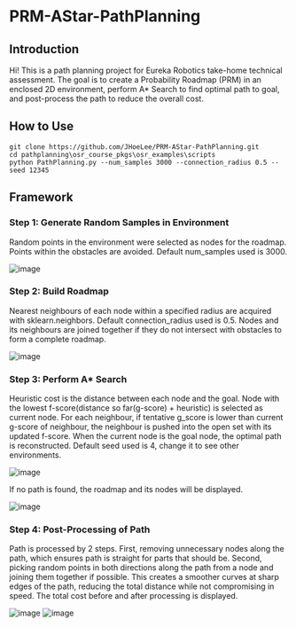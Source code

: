 # PRM-AStar-PathPlanning
## Introduction
Hi! This is a path planning project for Eureka Robotics take-home technical assessment. The goal is to create a Probability Roadmap (PRM) in an enclosed 2D environment, perform A* Search to find optimal path to goal, and post-process the path to reduce the overall cost.

## How to Use

    git clone https://github.com/JHoeLee/PRM-AStar-PathPlanning.git
    cd pathplanning\osr_course_pkgs\osr_examples\scripts
    python PathPlanning.py --num_samples 3000 --connection_radius 0.5 --seed 12345

## Framework
### Step 1: Generate Random Samples in Environment
Random points in the environment were selected as nodes for the roadmap. Points within the obstacles are avoided. Default num_samples used is 3000.

![image](https://github.com/JHoeLee/PRM-AStar-PathPlanning/assets/111511618/19904b97-e1ce-4225-9ec7-8b697f86ab4a)

### Step 2: Build Roadmap
Nearest neighbours of each node within a specified radius are acquired with sklearn.neighbors. Default connection_radius used is 0.5. Nodes and its neighbours are joined together if they do not intersect with obstacles to form a complete roadmap.

![image](https://github.com/JHoeLee/PRM-AStar-PathPlanning/assets/111511618/228c4de2-fffe-4cee-95f6-b2c6e5d43474)

### Step 3: Perform A* Search
Heuristic cost is the distance between each node and the goal. Node with the lowest f-score(distance so far(g-score) + heuristic) is selected as current node. For each neighbour, if tentative g_score is lower than current g-score of neighbour, the neighbour is pushed into the open set with its updated f-score. When the current node is the goal node, the optimal path is reconstructed. Default seed used is 4, change it to see other environments.

![image](https://github.com/JHoeLee/PRM-AStar-PathPlanning/assets/111511618/99269129-f76d-4194-9bde-8fce10f98294)


If no path is found, the roadmap and its nodes will be displayed.

![image](https://github.com/JHoeLee/PRM-AStar-PathPlanning/assets/111511618/72e63589-2604-4def-8bdb-59ee92478783)

### Step 4: Post-Processing of Path
Path is processed by 2 steps. First, removing unnecessary nodes along the path, which ensures path is straight for parts that should be. Second, picking random points in both directions along the path from a node and joining them together if possible. This creates a smoother curves at sharp edges of the path, reducing the total distance while not compromising in speed. The total cost before and after processing is displayed.

![image](https://github.com/JHoeLee/PRM-AStar-PathPlanning/assets/111511618/71f02251-4c3a-41ad-9317-492371680d8c)
![image](https://github.com/JHoeLee/PRM-AStar-PathPlanning/assets/111511618/7dbf5a59-9859-4716-9d42-b441d39cf72b)



 
